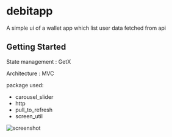 # debitapp

A simple ui of a wallet app which list user data fetched from api

## Getting Started



State management : GetX

Architecture : MVC

package used:
- carousel_slider
- http
- pull_to_refresh
- screen_util

![screenshot](https://drive.google.com/uc?export=view&id=1mY_FlSJNZCLibUwrIIvXypjrjcdiGqTq "Screenshot")

